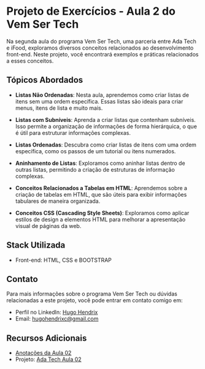 # Projeto de Exercícios - Aula 2 do Vem Ser Tech

Na segunda aula do programa Vem Ser Tech, uma parceria entre Ada Tech e iFood, exploramos diversos conceitos relacionados ao desenvolvimento front-end. Neste projeto, você encontrará exemplos e práticas relacionados a esses conceitos.

## Tópicos Abordados

- **Listas Não Ordenadas**: Nesta aula, aprendemos como criar listas de itens sem uma ordem específica. Essas listas são ideais para criar menus, itens de lista e muito mais.

- **Listas com Subníveis**: Aprenda a criar listas que contenham subníveis. Isso permite a organização de informações de forma hierárquica, o que é útil para estruturar informações complexas.

- **Listas Ordenadas**: Descubra como criar listas de itens com uma ordem específica, como os passos de um tutorial ou itens numerados.

- **Aninhamento de Listas**: Exploramos como aninhar listas dentro de outras listas, permitindo a criação de estruturas de informação complexas.

- **Conceitos Relacionados a Tabelas em HTML**: Aprendemos sobre a criação de tabelas em HTML, que são úteis para exibir informações tabulares de maneira organizada.

- **Conceitos CSS (Cascading Style Sheets)**: Exploramos como aplicar estilos de design a elementos HTML para melhorar a apresentação visual de páginas da web.

## Stack Utilizada

- Front-end: HTML, CSS e BOOTSTRAP

## Contato

Para mais informações sobre o programa Vem Ser Tech ou dúvidas relacionadas a este projeto, você pode entrar em contato comigo em:

- Perfil no LinkedIn: [Hugo Hendrix](https://www.linkedin.com/in/hugohendrix/)
- Email: [hugohendrixc@gmail.com](mailto:hugohendrixc@gmail.com)

## Recursos Adicionais

- [Anotações da Aula 02](https://hugohendrix.notion.site/Anota-es-AULA-2-Front-End-Est-tico-945e6674250048a3af2dd9ffa935022e?pvs=4)
- Projeto: [Ada Tech Aula 02](https://hugohendrix.github.io/ada-tech-aula02/)

